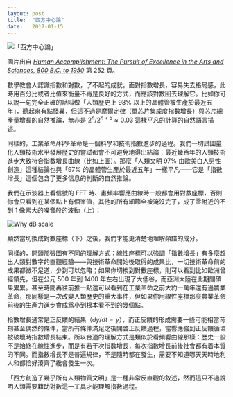 ```yaml
---
layout: post
title:  "西方中心論"
date:   2017-01-15 
---
```


![「西方中心論」](http://gaberber.github.io/images/western-centrism.png)

圖片出自 [_Human Accomplishment: The Pursuit of Excellence in the Arts and Sciences, 800 B.C. to 1950_](https://www.goodreads.com/book/show/282085.Human_Accomplishment) 第 252 頁。

數學教會人認識指數和對數，了不起的成就。面對指數增長，容易失去格局感，此時用百分比或者比值來衡量不再是良好的方式，而應該對數回去理解它。比如你可以說一句完全正確的話叫做「人類歷史上 98% 以上的晶體管被生產於最近五年」，聽起來有點怪異，但這不過是摩爾定律（單芯片集成度指數增長）與芯片總產量增長的自然推論，無非是 $2^n/2^{n+5}\approx 0.03$ 這樣平凡的計算的自然語言描述。

同樣的，工業革命/科學革命是一個科學和技術指數進步的過程。我們一切試圖量化人類技術水平發展歷史的嘗試都會不可避免地得出結論：最近幾百年的人類技術進步大致符合指數增長曲線（比如上圖）。那麼「人類文明 97% 由歐美白人男性創造」這種結論也與「97% 的晶體管生產於最近五年」一樣平凡——它是「指數增長」這個包含了更多信息的判斷的自然推論。

我們在示波器上看信號的 FFT 時、畫頻率響應曲線時一般都會用對數座標，否則你會只看到在某個點上有個峯值，其他的所有細節全被淹沒完了，成了零附近的不到 1 像素大的噪音般的波動（上）：

![Why dB scale](https://static1.squarespace.com/static/5230e9f8e4b06ab69d1d8068/t/570d6afee32140b109e4c398/1460497158632/?format=500w)

顯然當切換成對數座標（下）之後，我們才能更清楚地理解頻譜的成分。

同樣的，開頭那張圖有不同的理解方式：線性座標可以強調「指數增長」有多麼超出人類對數字的直觀經驗——與技術革命開始後取得的成果比，一切技術革命前的成果都微不足道，少到可以忽略；如果你切換到對數座標，則可以看到比如歐洲曾經領先，但在公元 500 年到 1400 年左右出現了大低谷，而亞洲大陸在此期間碩果累累。甚至時間再往前推一點還可以看到在工業革命之前大約一萬年還有過農業革命，那同樣是一次改變人類歷史的重大事件，但如果你用線性座標那麼農業革命前後的生產力進步會成爲小到根本看不到的幾個點。

指數增長通常是正反饋的結果（$dy/dt\propto y$），而正反饋的形成需要一些可能相當苛刻甚至偶然的條件，當所有條件滿足之後開啓正反饋過程，當響應強到正反饋循環被破壞時指數增長結束。所以合適的理解方式是類似於看頻響曲線那樣：歷史一般不是始終在線性進步，而是有若干次指數增長，每次指數增長前後社會都有着本質的不同。而指數增長不是普遍規律，不是隨時都在發生，需要不知道哪天天時地利人和都恰好湊齊了纔會發生一次。

「西方創造了幾乎所有人類物質文明」是一種非常反直觀的敘述，然而這只不過說明人類需要藉助對數這一工具才能理解指數過程。